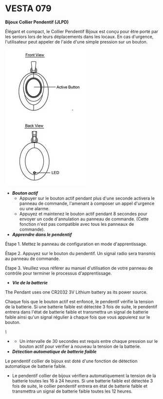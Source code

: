 # VESTA 079

**Bijoux Collier Pendentif (JLPD)**

Élégant et compact, le Collier Pendentif Bijoux est conçu pour être porté par les seniors lors de leurs déplacements dans les locaux. En cas d'urgence, l'utilisateur peut appeler de l'aide d'une simple pression sur un bouton.

![](<.gitbook/assets/0 (44).jpeg>)

-   _**Bouton actif**_
    -   Appuyer sur le bouton actif pendant plus d'une seconde activera le panneau de commande, l'amenant à composer un appel d'urgence ou une alarme.
    -   Appuyez et maintenez le bouton actif pendant 8 secondes pour envoyer un code d'annulation au panneau de commande. (Cette fonction n'est pas compatible avec tous les panneaux de commande).
-   _**Apprendre dans le pendentif**_

Étape 1. Mettez le panneau de configuration en mode d'apprentissage.

Étape 2. Appuyez sur le bouton du pendentif. Un signal radio sera transmis au panneau de commande.

Étape 3. Veuillez vous référer au manuel d'utilisation de votre panneau de contrôle pour terminer le processus d'apprentissage.

-   _**Vie de la batterie**_

The Pendant uses one CR2032 3V Lithium battery as its power source.

Chaque fois que le bouton actif est enfoncé, le pendentif vérifie la tension de la batterie. Si une batterie faible est détectée 3 fois de suite, le pendentif entrera dans l'état de batterie faible et transmettra un signal de batterie faible ainsi qu'un signal régulier à chaque fois que vous appuierez sur le bouton.

_\\<NOTE>_

-   -   Un intervalle de 30 secondes est requis entre chaque pression sur le bouton actif pour vérifier à nouveau la tension de la batterie.
-   _**Détection automatique de batterie faible**_

Le pendentif collier de bijoux est doté d'une fonction de détection automatique de batterie faible.

-   Le pendentif collier de bijoux vérifiera automatiquement la tension de la batterie toutes les 16 à 24 heures. Si une batterie faible est détectée 3 fois de suite, le collier pendentif entrera en état de batterie faible et transmettra un signal de batterie faible toutes les 12 heures.
